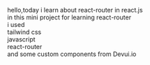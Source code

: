 hello,today i learn about react-router in react.js<br> in this mini project for learning react-router <br>  i used <br> tailwind css<br>javascript<br>react-router <br> and some custom components from Devui.io

